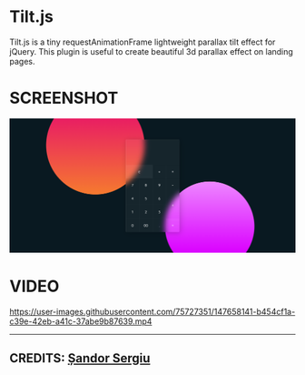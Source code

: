 # Tilt.js

Tilt.js is a tiny requestAnimationFrame lightweight parallax tilt effect for jQuery. This plugin is useful to create beautiful 3d parallax effect on landing pages.

# SCREENSHOT

<img src="./assets/screenshot [Glassmorphism Calculator].PNG" />

<br>

# VIDEO

<!-- <video src="./assets/video [Glassmorphism Calculator].mp4" /> -->
https://user-images.githubusercontent.com/75727351/147658141-b454cf1a-c39e-42eb-a41c-37abe9b87639.mp4


---

## CREDITS: [Șandor Sergiu](https://micku7zu.github.io/vanilla-tilt.js/)
